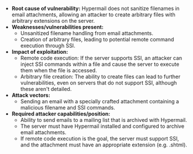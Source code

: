 - **Root cause of vulnerability:** Hypermail does not sanitize filenames in email attachments, allowing an attacker to create arbitrary files with arbitrary extensions on the server.
- **Weaknesses/vulnerabilities present:**
    - Unsanitized filename handling from email attachments.
    - Creation of arbitrary files, leading to potential remote command execution through SSI.
- **Impact of exploitation:**
    - Remote code execution: If the server supports SSI, an attacker can inject SSI commands within a file and cause the server to execute them when the file is accessed.
    - Arbitrary file creation: The ability to create files can lead to further vulnerabilities, even on servers that do not support SSI, although these aren't detailed.
- **Attack vectors:**
    - Sending an email with a specially crafted attachment containing a malicious filename and SSI commands.
- **Required attacker capabilities/position:**
    - Ability to send emails to a mailing list that is archived with Hypermail.
    - The server must have Hypermail installed and configured to archive email attachments.
    - If remote code execution is the goal, the server must support SSI, and the attachment must have an appropriate extension (e.g. .shtml).